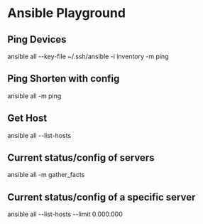 # Ansible Playground

## Ping Devices
ansible all --key-file ~/.ssh/ansible -i inventory -m ping

## Ping Shorten with config
ansible all -m ping

## Get Host
ansible all --list-hosts

## Current status/config of servers
ansible all -m gather_facts

## Current status/config of a specific server
ansible all --list-hosts --limit 0.000.000

